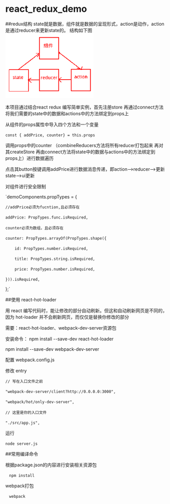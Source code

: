 # react_redux_demo
##redux结构
state就是数据，组件就是数据的呈现形式，action是动作，action是通过reducer来更新state的。
结构如下图
![Dividers beginning and middle](pic1.png)

本项目通过结合react redux 编写简单实例，首先注册store 再通过connect方法将我们需要的state中的数据和actions中的方法绑定到props上

从组件的props属性中导入四个方法和一个变量

`const { addPrice, counter} = this.props`

调用props中的counter （combineReducers方法将所有reducer打包起来  再对其createStore 再由connect方法将state中的数据与actions中的方法绑定到props上）进行数据遍历

点击其button按键调用addPrice进行数据消息传递，即action-->reducer-->更新state-->ui更新

对组件进行安全限制

`demoComponents.propTypes = {

    //addPrice必须为fucntion,且必须存在
    
    addPrice: PropTypes.func.isRequired,
    
    counter必须为数组，且必须存在
    
    counter: PropTypes.arrayOf(PropTypes.shape({
    
        id: PropTypes.number.isRequired,
        
        title: PropTypes.string.isRequired,
        
        price: PropTypes.number.isRequired,
        
    })).isRequired,
};`



##使用 react-hot-loader

用 react 编写代码时，能让修改的部分自动刷新。但这和自动刷新网页是不同的，因为 hot-loader 并不会刷新网页，而仅仅是替换你修改的部分

需要：react-hot-loader、webpack-dev-server资源包 

安装命令：
   npm install --save-dev react-hot-loader
   
   npm install --save-dev webpack-dev-server
         
配置 webpack.config.js

修改 entry

    // 写在入口文件之前
    
    "webpack-dev-server/client?http://0.0.0.0:3000",
    
    "webpack/hot/only-dev-server",
    
    // 这里是你的入口文件
    
    "./src/app.js",
    
运行

   `node server.js`
   
##常用编译命令

根据package.json的内容进行安装相关资源包
     
    `npm install` 
     
webpack打包
     
    `webpack` 
     
